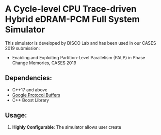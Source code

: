 # A Cycle-level CPU Trace-driven Hybrid eDRAM-PCM Full System Simulator
This simulator is developed by DISCO Lab and has been used in our CASES 2019 submission:
+ Enabling and Exploiting Partition-Level Parallelism (PALP) in Phase Change Memories, CASES 2019

## Dependencies:
+ C++17 and above
+ [Google Protocol Buffers](https://github.com/protocolbuffers/protobuf)
+ C++ Boost Library

## Usage:
1. **Highly Configurable**: The simulator allows user create 
